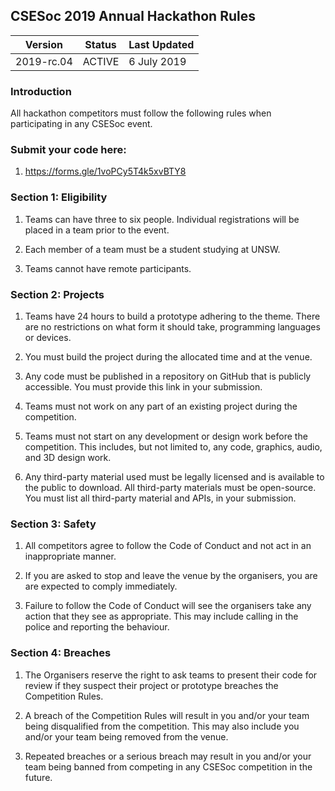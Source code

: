 ## CSESoc 2019 Annual Hackathon Rules

| Version    | Status     | Last Updated           |
| ---------- | ---------- | ---------------------- |
| 2019-rc.04 | ACTIVE     | 6 July 2019            |

### Introduction

All hackathon competitors must follow the following rules when participating in
any CSESoc event. 

### Submit your code here: 

1. https://forms.gle/1voPCy5T4k5xvBTY8

### Section 1: Eligibility

1.  Teams can have three to six people. Individual registrations will be placed in a team prior to the event.

2.  Each member of a team must be a student studying at UNSW.

3.  Teams cannot have remote participants.

### Section 2: Projects

1.  Teams have 24 hours to build a prototype adhering to the theme. There are no restrictions on what
    form it should take, programming languages or devices.

2.  You must build the project during the allocated time and at the venue.

3.  Any code must be published in a repository on GitHub that is publicly accessible. You must
    provide this link in your submission.

4.  Teams must not work on any part of an existing project during the competition.

5.  Teams must not start on any development or design work before the competition.
    This includes, but not limited to, any code, graphics, audio, and 3D design work.

6.  Any third-party material used must be legally licensed and is available to the
    public to download. All third-party materials must be open-source. You must list all third-party
    material and APIs, in your submission.

### Section 3: Safety

1.  All competitors agree to follow the Code of Conduct and not act in an
    inappropriate manner.

2.  If you are asked to stop and leave the venue by the organisers, you are are
    expected to comply immediately.

3.  Failure to follow the Code of Conduct will see the organisers take any action
    that they see as appropriate. This may include calling in the police and reporting
    the behaviour.

### Section 4: Breaches

1.  The Organisers reserve the right to ask teams to present their code for review if
    they suspect their project or prototype breaches the Competition Rules.

1.  A breach of the Competition Rules will result in you and/or your team
    being disqualified from the competition. This may also include you and/or your
    team being removed from the venue.

2.  Repeated breaches or a serious breach may result in you and/or your team being
    banned from competing in any CSESoc competition in the future.
    
